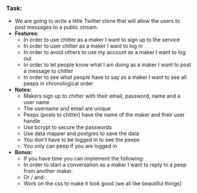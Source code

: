 <h3>Task:</h3>

<ul>
	<li>We are going to write a little Twitter clone that will allow the users to post messages to a public stream.</li>
	<li><strong>Features:</strong>
		<ul>
			<li>In order to use chitter as a maker I want to sign up to the service</li>
			<li>In order to user chitter as a maker I want to log in</li>
			<li>In order to avoid others to use my account as a maker I want to log out</li>
			<li>In order to let people know what I am doing as a maker I want to post a message to chitter</li>
			<li>In order to see what people have to say as a maker I want to see all peeps in chronological order</li>
		</ul>
	</li>
	<li><strong>Notes:</strong>
		<ul>
			<li>Makers sign up to chitter with their email, password, name and a user name</li>
			<li>The username and email are unique</li>
			<li>Peeps (posts to chitter) have the name of the maker and their user handle</li>
			<li>Use bcrypt to secure the passwords</li>
			<li>Use data mapper and postgres to save the data</li>
			<li>You don't have to be logged in to see the peeps</li>
			<li>You only can peep if you are logged in</li>
		</ul>
	</li>
	<li><strong>Bonus:</strong>
		<ul>
			<li>If you have time you can implement the following:</li>
			<li>In order to start a conversation as a maker I want to reply to a peep from another maker.</li>
      		<li>Or / and:</li>
			<li>Work on the css to make it look good (we all like beautiful things)</li>
		<ul>
	</li>
</ul>
